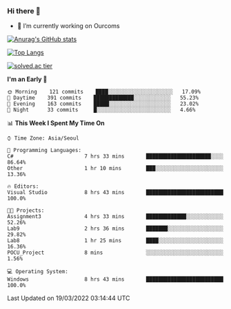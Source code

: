 ### Hi there 👋

- 🔭 I’m currently working on Ourcoms

<!--
**Rhange/Rhange** is a ✨ _special_ ✨ repository because its `README.md` (this file) appears on your GitHub profile.

Here are some ideas to get you started:

- 🌱 I’m currently learning ...
- 👯 I’m looking to collaborate on ...
- 🤔 I’m looking for help with ...
- 💬 Ask me about ...
- 📫 How to reach me: ...
- 😄 Pronouns: ...
- ⚡ Fun fact: ...
-->

[![Anurag's GitHub stats](https://github-readme-stats.vercel.app/api?username=rhange&show_icons=true&theme=gruvbox)](https://github.com/anuraghazra/github-readme-stats)

[![Top Langs](https://github-readme-stats.vercel.app/api/top-langs/?username=rhange&layout=compact&theme=gruvbox)](https://github.com/anuraghazra/github-readme-stats)

[![solved.ac tier](http://mazassumnida.wtf/api/generate_badge?boj=rhange0511)](https://solved.ac/rhange0511)

  <!--START_SECTION:waka-->
**I'm an Early 🐤** 

```text
🌞 Morning    121 commits    ████░░░░░░░░░░░░░░░░░░░░░   17.09% 
🌆 Daytime    391 commits    █████████████░░░░░░░░░░░░   55.23% 
🌃 Evening    163 commits    █████░░░░░░░░░░░░░░░░░░░░   23.02% 
🌙 Night      33 commits     █░░░░░░░░░░░░░░░░░░░░░░░░   4.66%

```


📊 **This Week I Spent My Time On** 

```text
⌚︎ Time Zone: Asia/Seoul

💬 Programming Languages: 
C#                       7 hrs 33 mins       █████████████████████░░░░   86.64% 
Other                    1 hr 10 mins        ███░░░░░░░░░░░░░░░░░░░░░░   13.36%

🔥 Editors: 
Visual Studio            8 hrs 43 mins       █████████████████████████   100.0%

🐱‍💻 Projects: 
Assignment3              4 hrs 33 mins       █████████████░░░░░░░░░░░░   52.26% 
Lab9                     2 hrs 36 mins       ███████░░░░░░░░░░░░░░░░░░   29.82% 
Lab8                     1 hr 25 mins        ████░░░░░░░░░░░░░░░░░░░░░   16.36% 
POCU_Project             8 mins              ░░░░░░░░░░░░░░░░░░░░░░░░░   1.56%

💻 Operating System: 
Windows                  8 hrs 43 mins       █████████████████████████   100.0%

```


 Last Updated on 19/03/2022 03:14:44 UTC
<!--END_SECTION:waka-->
